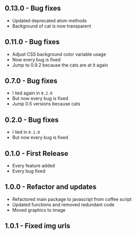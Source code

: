 ## 0.13.0 - Bug fixes
* Updated deprecated atom methods
* Background of cat is now transparent

## 0.11.0 - Bug fixes
* Adjust CSS background color variable usage
* Now every bug is fixed
* Jump to 0.9.2 because the cats are at it again

## 0.7.0 - Bug fixes
* I lied again in `0.2.0`
* But now every bug is fixed
* Jump 0.5 versions because cats

## 0.2.0 - Bug fixes
* I lied in `0.1.0`
* But now every bug is fixed

## 0.1.0 - First Release
* Every feature added
* Every bug fixed

## 1.0.0 - Refactor and updates
* Refactored main package to javascript from coffee script
* Updated functions and removed redundant code
* Moved graphics to image

## 1.0.1 - Fixed img urls
